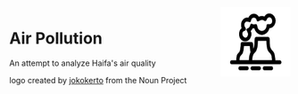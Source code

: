 
<img src="logo2.png" width=125 height=125 align="right">

# Air Pollution
An attempt to analyze Haifa's air quality

logo created by [jokokerto](https://thenounproject.com/search/?q=pollution&i=2983070) from the Noun Project
